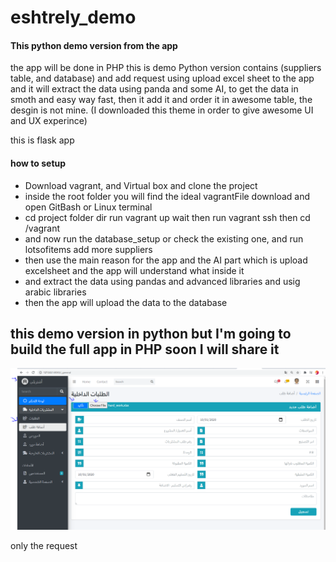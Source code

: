 # eshtrely_demo
#### This python demo version from the app

the app will be done in PHP this is demo Python version contains (suppliers table, and database) 
and add request using upload excel sheet to the app and it will extract the data using
panda and some AI, to get the data in smoth and easy way fast, then it add it and order it
in awesome table, the desgin is not mine. (I downloaded this theme in order to give awesome UI and UX experince) 

this is flask app

#### how to setup

* Download vagrant, and Virtual box and clone the project
* inside the root folder you will find the ideal vagrantFile download and open GitBash or Linux terminal 
* cd project folder dir run vagrant up wait then run vagrant ssh then cd /vagrant
* and now run the database_setup or check the existing one, and run lotsofitems add more suppliers
* then use the main reason for the app and the AI part which is upload excelsheet and the app will understand what inside it
* and extract the data using pandas and advanced libraries and usig arabic libraries
* then the app will upload the data to the database

## this demo version in python but I'm going to build the full app in PHP soon I will share it


<img src="upload_request.PNG">

only the request 
